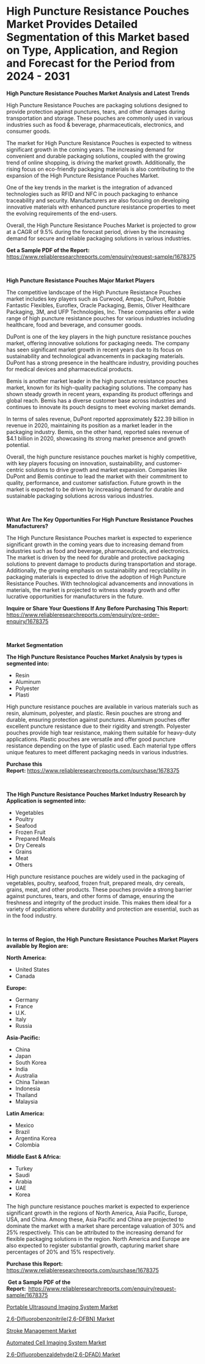 <p><h1>High Puncture Resistance Pouches Market Provides Detailed Segmentation of this Market based on Type, Application, and Region and Forecast for the Period from 2024 - 2031</h1></p><p><strong>High Puncture Resistance Pouches Market Analysis and Latest Trends</strong></p>
<p><p>High Puncture Resistance Pouches are packaging solutions designed to provide protection against punctures, tears, and other damages during transportation and storage. These pouches are commonly used in various industries such as food & beverage, pharmaceuticals, electronics, and consumer goods.</p><p>The market for High Puncture Resistance Pouches is expected to witness significant growth in the coming years. The increasing demand for convenient and durable packaging solutions, coupled with the growing trend of online shopping, is driving the market growth. Additionally, the rising focus on eco-friendly packaging materials is also contributing to the expansion of the High Puncture Resistance Pouches Market.</p><p>One of the key trends in the market is the integration of advanced technologies such as RFID and NFC in pouch packaging to enhance traceability and security. Manufacturers are also focusing on developing innovative materials with enhanced puncture resistance properties to meet the evolving requirements of the end-users.</p><p>Overall, the High Puncture Resistance Pouches Market is projected to grow at a CAGR of 9.5% during the forecast period, driven by the increasing demand for secure and reliable packaging solutions in various industries.</p></p>
<p><strong>Get a Sample PDF of the Report:&nbsp;</strong> <a href="https://www.reliableresearchreports.com/enquiry/request-sample/1678375">https://www.reliableresearchreports.com/enquiry/request-sample/1678375</a></p>
<p>&nbsp;</p>
<p><strong>High Puncture Resistance Pouches Major Market Players</strong></p>
<p><p>The competitive landscape of the High Puncture Resistance Pouches market includes key players such as Curwood, Ampac, DuPont, Robbie Fantastic Flexibles, Euroflex, Oracle Packaging, Bemis, Oliver Healthcare Packaging, 3M, and UFP Technologies, Inc. These companies offer a wide range of high puncture resistance pouches for various industries including healthcare, food and beverage, and consumer goods.</p><p>DuPont is one of the key players in the high puncture resistance pouches market, offering innovative solutions for packaging needs. The company has seen significant market growth in recent years due to its focus on sustainability and technological advancements in packaging materials. DuPont has a strong presence in the healthcare industry, providing pouches for medical devices and pharmaceutical products.</p><p>Bemis is another market leader in the high puncture resistance pouches market, known for its high-quality packaging solutions. The company has shown steady growth in recent years, expanding its product offerings and global reach. Bemis has a diverse customer base across industries and continues to innovate its pouch designs to meet evolving market demands.</p><p>In terms of sales revenue, DuPont reported approximately $22.39 billion in revenue in 2020, maintaining its position as a market leader in the packaging industry. Bemis, on the other hand, reported sales revenue of $4.1 billion in 2020, showcasing its strong market presence and growth potential.</p><p>Overall, the high puncture resistance pouches market is highly competitive, with key players focusing on innovation, sustainability, and customer-centric solutions to drive growth and market expansion. Companies like DuPont and Bemis continue to lead the market with their commitment to quality, performance, and customer satisfaction. Future growth in the market is expected to be driven by increasing demand for durable and sustainable packaging solutions across various industries.</p></p>
<p>&nbsp;</p>
<p><strong>What Are The Key Opportunities For High Puncture Resistance Pouches Manufacturers?</strong></p>
<p><p>The High Puncture Resistance Pouches market is expected to experience significant growth in the coming years due to increasing demand from industries such as food and beverage, pharmaceuticals, and electronics. The market is driven by the need for durable and protective packaging solutions to prevent damage to products during transportation and storage. Additionally, the growing emphasis on sustainability and recyclability in packaging materials is expected to drive the adoption of High Puncture Resistance Pouches. With technological advancements and innovations in materials, the market is projected to witness steady growth and offer lucrative opportunities for manufacturers in the future.</p></p>
<p><strong>Inquire or Share Your Questions If Any Before Purchasing This Report:</strong> <a href="https://www.reliableresearchreports.com/enquiry/pre-order-enquiry/1678375">https://www.reliableresearchreports.com/enquiry/pre-order-enquiry/1678375</a></p>
<p>&nbsp;</p>
<p><strong>Market Segmentation</strong></p>
<p><strong>The High Puncture Resistance Pouches Market Analysis by types is segmented into:</strong></p>
<p><ul><li>Resin</li><li>Aluminum</li><li>Polyester</li><li>Plasti</li></ul></p>
<p><p>High puncture resistance pouches are available in various materials such as resin, aluminum, polyester, and plastic. Resin pouches are strong and durable, ensuring protection against punctures. Aluminum pouches offer excellent puncture resistance due to their rigidity and strength. Polyester pouches provide high tear resistance, making them suitable for heavy-duty applications. Plastic pouches are versatile and offer good puncture resistance depending on the type of plastic used. Each material type offers unique features to meet different packaging needs in various industries.</p></p>
<p><strong>Purchase this Report:&nbsp;</strong><a href="https://www.reliableresearchreports.com/purchase/1678375">https://www.reliableresearchreports.com/purchase/1678375</a></p>
<p>&nbsp;</p>
<p><strong>The High Puncture Resistance Pouches Market Industry Research by Application is segmented into:</strong></p>
<p><ul><li>Vegetables</li><li>Poultry</li><li>Seafood</li><li>Frozen Fruit</li><li>Prepared Meals</li><li>Dry Cereals</li><li>Grains</li><li>Meat</li><li>Others</li></ul></p>
<p><p>High puncture resistance pouches are widely used in the packaging of vegetables, poultry, seafood, frozen fruit, prepared meals, dry cereals, grains, meat, and other products. These pouches provide a strong barrier against punctures, tears, and other forms of damage, ensuring the freshness and integrity of the product inside. This makes them ideal for a variety of applications where durability and protection are essential, such as in the food industry.</p></p>
<p>&nbsp;</p>
<p><strong>In terms of Region, the High Puncture Resistance Pouches Market Players available by Region are:</strong></p>
<p>
    <p> <strong> North America: </strong>
        <ul>
            <li>United States</li>
            <li>Canada</li>
        </ul>
        </p> 
    <p> <strong> Europe: </strong>
        <ul>
            <li>Germany</li>
            <li>France</li>
            <li>U.K.</li>
            <li>Italy</li>
            <li>Russia</li>
        </ul>
        </p> 
    <p> <strong> Asia-Pacific: </strong>
        <ul>
            <li>China</li>
            <li>Japan</li>
            <li>South Korea</li>
            <li>India</li>
            <li>Australia</li>
            <li>China Taiwan</li>
            <li>Indonesia</li>
            <li>Thailand</li>
            <li>Malaysia</li>
        </ul>
        </p> 
    <p> <strong> Latin America: </strong>
        <ul>
            <li>Mexico</li>
            <li>Brazil</li>
            <li>Argentina Korea</li>
            <li>Colombia</li>
        </ul>
        </p> 
    <p> <strong> Middle East & Africa: </strong>
        <ul>
            <li>Turkey</li>
            <li>Saudi</li>
            <li>Arabia</li>
            <li>UAE</li>
            <li>Korea</li>
        </ul>
    </p>
    </p>
<p><p>The high puncture resistance pouches market is expected to experience significant growth in the regions of North America, Asia Pacific, Europe, USA, and China. Among these, Asia Pacific and China are projected to dominate the market with a market share percentage valuation of 30% and 25% respectively. This can be attributed to the increasing demand for flexible packaging solutions in the region. North America and Europe are also expected to register substantial growth, capturing market share percentages of 20% and 15% respectively.</p></p>
<p><strong>Purchase this Report: </strong><a href="https://www.reliableresearchreports.com/purchase/1678375">https://www.reliableresearchreports.com/purchase/1678375</a></p>
<p>&nbsp;<strong>Get a Sample PDF of the Report:&nbsp;&nbsp;</strong><a href="https://www.reliableresearchreports.com/enquiry/request-sample/1678375">https://www.reliableresearchreports.com/enquiry/request-sample/1678375</a></p>
<p><strong></strong></p>
<p><p><a href="https://medium.com/@serenaframi/portable-ultrasound-imaging-system-market-trends-and-market-analysis-forecasted-for-period-e9c22c1e680a">Portable Ultrasound Imaging System Market</a></p><p><a href="https://github.com/antony131rp/Market-Research-Report-List-2/blob/main/26-difluorobenzonitrile26-dfbn-market.md">2,6-Difluorobenzonitrile(2,6-DFBN) Market</a></p><p><a href="https://medium.com/@serenaframi/stroke-management-market-share-evolution-and-market-growth-trends-2024-2031-d7932b0bb186">Stroke Management Market</a></p><p><a href="https://medium.com/@serenaframi/automated-cell-imaging-system-market-size-cagr-trends-2024-2030-c666769396b5">Automated Cell Imaging System Market</a></p><p><a href="https://github.com/cecuraprangm/Market-Research-Report-List-1/blob/main/26-difluorobenzaldehyde26-dfad-market.md">2,6-Difluorobenzaldehyde(2,6-DFAD) Market</a></p></p>